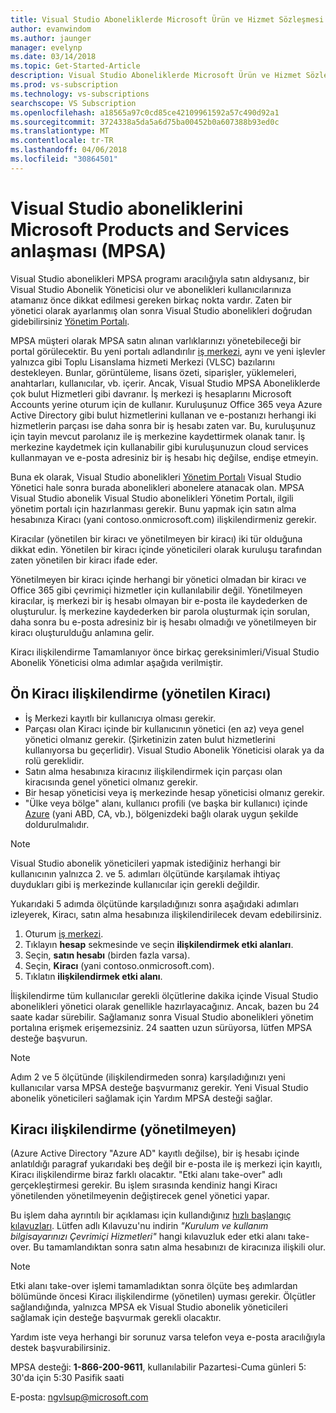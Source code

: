 ```yaml
---
title: Visual Studio Aboneliklerde Microsoft Ürün ve Hizmet Sözleşmesi'ni (MPSA) | Microsoft Docs
author: evanwindom
ms.author: jaunger
manager: evelynp
ms.date: 03/14/2018
ms.topic: Get-Started-Article
description: Visual Studio Aboneliklerde Microsoft Ürün ve Hizmet Sözleşmesi'ni (MPSA)
ms.prod: vs-subscription
ms.technology: vs-subscriptions
searchscope: VS Subscription
ms.openlocfilehash: a18565a97c0cd85ce42109961592a57c490d92a1
ms.sourcegitcommit: 3724338a5da5a6d75ba00452b0a607388b93ed0c
ms.translationtype: MT
ms.contentlocale: tr-TR
ms.lasthandoff: 04/06/2018
ms.locfileid: "30864501"
---
```

# <a name="visual-studio-subscriptions-in-a-microsoft-products-and-services-agreement-mpsa"></a>Visual Studio aboneliklerini Microsoft Products and Services anlaşması (MPSA)

Visual Studio abonelikleri MPSA programı aracılığıyla satın aldıysanız, bir Visual Studio Abonelik Yöneticisi olur ve abonelikleri kullanıcılarınıza atamanız önce dikkat edilmesi gereken birkaç nokta vardır. Zaten bir yönetici olarak ayarlanmış olan sonra Visual Studio abonelikleri doğrudan gidebilirsiniz [Yönetim Portalı](https://manage.visualstudio.com/). 

MPSA müşteri olarak MPSA satın alınan varlıklarınızı yönetebileceği bir portal görülecektir. Bu yeni portalı adlandırılır [iş merkezi](https://businessaccount.microsoft.com/), aynı ve yeni işlevler yalnızca gibi Toplu Lisanslama hizmeti Merkezi (VLSC) bazılarını destekleyen. Bunlar, görüntüleme, lisans özeti, siparişler, yüklemeleri, anahtarları, kullanıcılar, vb. içerir. Ancak, Visual Studio MPSA Aboneliklerde çok bulut Hizmetleri gibi davranır. İş merkezi iş hesaplarını Microsoft Accounts yerine oturum için de kullanır. Kuruluşunuz Office 365 veya Azure Active Directory gibi bulut hizmetlerini kullanan ve e-postanızı herhangi iki hizmetlerin parçası ise daha sonra bir iş hesabı zaten var. Bu, kuruluşunuz için tayin mevcut parolanız ile iş merkezine kaydettirmek olanak tanır. İş merkezine kaydetmek için kullanabilir gibi kuruluşunuzun cloud services kullanmayan ve e-posta adresiniz bir iş hesabı hiç değilse, endişe etmeyin.

Buna ek olarak, Visual Studio abonelikleri [Yönetim Portalı](https://manage.visualstudio.com/) Visual Studio Yönetici hale sonra burada abonelikleri abonelere atanacak olan. MPSA Visual Studio abonelik Visual Studio abonelikleri Yönetim Portalı, ilgili yönetim portalı için hazırlanması gerekir. Bunu yapmak için satın alma hesabınıza Kiracı (yani contoso.onmicrosoft.com) ilişkilendirmeniz gerekir. 

Kiracılar (yönetilen bir kiracı ve yönetilmeyen bir kiracı) iki tür olduğuna dikkat edin. Yönetilen bir kiracı içinde yöneticileri olarak kuruluşu tarafından zaten yönetilen bir kiracı ifade eder. 

Yönetilmeyen bir kiracı içinde herhangi bir yönetici olmadan bir kiracı ve Office 365 gibi çevrimiçi hizmetler için kullanılabilir değil. Yönetilmeyen kiracılar, iş merkezi bir iş hesabı olmayan bir e-posta ile kaydederken de oluşturulur. İş merkezine kaydederken bir parola oluşturmak için sorulan, daha sonra bu e-posta adresiniz bir iş hesabı olmadığı ve yönetilmeyen bir kiracı oluşturulduğu anlamına gelir.

Kiracı ilişkilendirme Tamamlanıyor önce birkaç gereksinimleri/Visual Studio Abonelik Yöneticisi olma adımlar aşağıda verilmiştir.

## <a name="pre-tenant-association-managed-tenant"></a>Ön Kiracı ilişkilendirme (yönetilen Kiracı)
-   İş Merkezi kayıtlı bir kullanıcıya olması gerekir.
-   Parçası olan Kiracı içinde bir kullanıcının yönetici (en az) veya genel yönetici olmanız gerekir. (Şirketinizin zaten bulut hizmetlerini kullanıyorsa bu geçerlidir). Visual Studio Abonelik Yöneticisi olarak ya da rolü gereklidir.
-   Satın alma hesabınıza kiracınız ilişkilendirmek için parçası olan kiracısında genel yönetici olmanız gerekir.
-   Bir hesap yöneticisi veya iş merkezinde hesap yöneticisi olmanız gerekir.
-   "Ülke veya bölge" alanı, kullanıcı profili (ve başka bir kullanıcı) içinde [Azure](https://portal.azure.com/) (yani ABD, CA, vb.), bölgenizdeki bağlı olarak uygun şekilde doldurulmalıdır. 

> [!NOTE]
> Visual Studio abonelik yöneticileri yapmak istediğiniz herhangi bir kullanıcının yalnızca 2. ve 5. adımları ölçütünde karşılamak ihtiyaç duydukları gibi iş merkezinde kullanıcılar için gerekli değildir.

Yukarıdaki 5 adımda ölçütünde karşıladığınızı sonra aşağıdaki adımları izleyerek, Kiracı, satın alma hesabınıza ilişkilendirilecek devam edebilirsiniz.
1.  Oturum [iş merkezi](https://businessaccount.microsoft.com/).
2.  Tıklayın **hesap** sekmesinde ve seçin **ilişkilendirmek etki alanları**.
3.  Seçin, **satın hesabı** (birden fazla varsa).
4.  Seçin, **Kiracı** (yani contoso.onmicrosoft.com).
5.  Tıklatın **ilişkilendirmek etki alanı**.

İlişkilendirme tüm kullanıcılar gerekli ölçütlerine dakika içinde Visual Studio abonelikleri yönetici olarak genellikle hazırlayacağınız. Ancak, bazen bu 24 saate kadar sürebilir. Sağlamanız sonra Visual Studio abonelikleri yönetim portalına erişmek erişemezsiniz. 24 saatten uzun sürüyorsa, lütfen MPSA desteğe başvurun.

> [!NOTE]
> Adım 2 ve 5 ölçütünde (ilişkilendirmeden sonra) karşıladığınızı yeni kullanıcılar varsa MPSA desteğe başvurmanız gerekir. Yeni Visual Studio abonelik yöneticileri sağlamak için Yardım MPSA desteği sağlar.

## <a name="tenant-association-unmanaged"></a>Kiracı ilişkilendirme (yönetilmeyen)

(Azure Active Directory "Azure AD" kayıtlı değilse), bir iş hesabı içinde anlatıldığı paragraf yukarıdaki beş değil bir e-posta ile iş merkezi için kayıtlı, Kiracı ilişkilendirme biraz farklı olacaktır. "Etki alanı take-over" adlı gerçekleştirmesi gerekir. Bu işlem sırasında kendiniz hangi Kiracı yönetilenden yönetilmeyenin değiştirecek genel yönetici yapar.

Bu işlem daha ayrıntılı bir açıklaması için kullandığınız [hızlı başlangıç kılavuzları](https://www.microsoft.com/en-us/Licensing/existing-customer/business-center-training-and-resources.aspx). Lütfen adlı Kılavuzu'nu indirin *"Kurulum ve kullanım bilgisayarınızı Çevrimiçi Hizmetleri"* hangi kılavuzluk eder etki alanı take-over. Bu tamamlandıktan sonra satın alma hesabınızı de kiracınıza ilişkili olur.

> [!NOTE]
> Etki alanı take-over işlemi tamamladıktan sonra ölçüte beş adımlardan bölümünde öncesi Kiracı ilişkilendirme (yönetilen) uyması gerekir. Ölçütler sağlandığında, yalnızca MPSA ek Visual Studio abonelik yöneticileri sağlamak için desteğe başvurmak gerekli olacaktır.

Yardım iste veya herhangi bir sorunuz varsa telefon veya e-posta aracılığıyla destek başvurabilirsiniz.

MPSA desteği: **1-866-200-9611**, kullanılabilir Pazartesi-Cuma günleri 5: 30'da için 5:30 Pasifik saati

E-posta: ngvlsup@microsoft.com

